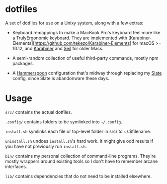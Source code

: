 dotfiles
========

A set of dotfiles for use on a Unixy system, along with a few extras:

* Keyboard remappings to make a MacBook Pro's keyboard feel more like a
TrulyErgonomic keyboard. They are implemented with
[Karabiner-Elements][https://github.com/tekezo/Karabiner-Elements] for macOS >=
10.12, and [Karabiner](https://pqrs.org/osx/karabiner/) and
[Seil](https://pqrs.org/osx/karabiner/seil.html.en) for older Macs.

* A semi-random collection of useful third-party commands, mostly npm packages.

* A [Hammerspoon](http://www.hammerspoon.org/) configuration that's midway
  through replacing my [Slate](https://github.com/mattr-/slate) config, since
  Slate is abandonware these days.

Usage
=====

`src/` contains the actual dotfiles.

`.config/` contains folders to be symlinked into `~/.config`.

`install.sh` symlinks each file or top-level folder in src/ to ~/.$filename.

`uninstall.sh` undoes `install.sh`'s hard work. It might give odd results if
you have not previously run `install.sh`.

`bin/` contains my personal collection of command-line programs. They're mostly
wrappers around existing tools so I don't have to remember arcane interfaces.

`lib/` contains dependencies that do not need to be installed elsewhere.
